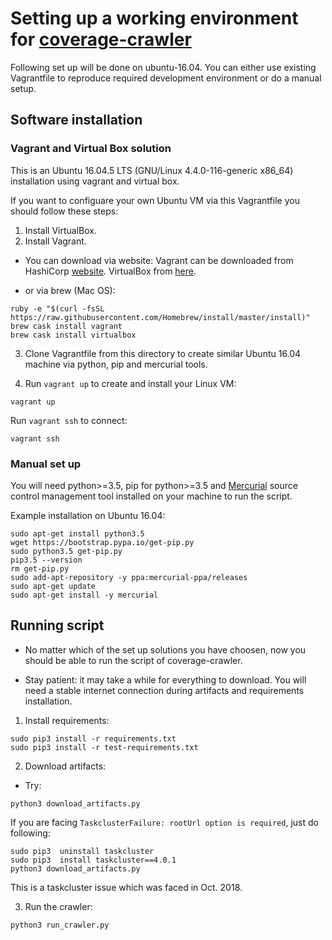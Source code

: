 # Setting up a working environment for [coverage-crawler](https://github.com/mozilla/coverage-crawler)

Following set up will be done on ubuntu-16.04. You can either use existing Vagrantfile to reproduce required development environment or do a manual setup.

## Software installation

### Vagrant and Virtual Box solution

This is an Ubuntu 16.04.5 LTS (GNU/Linux 4.4.0-116-generic x86_64) installation using vagrant and virtual box.

If you want to configuare your own Ubuntu VM via this Vagrantfile you should follow these steps:

1. Install VirtualBox.
2. Install Vagrant.

- You can download via website:
Vagrant can be downloaded from HashiCorp [website](https://www.vagrantup.com/).
VirtualBox from [here](https://www.virtualbox.org/).


- or via brew (Mac OS):
```
ruby -e "$(curl -fsSL https://raw.githubusercontent.com/Homebrew/install/master/install)"
brew cask install vagrant
brew cask install virtualbox
```

3. Clone Vagrantfile from this directory to create similar Ubuntu 16.04 machine via python, pip and mercurial tools.

4. Run `vagrant up` to create and install your Linux VM:

```
vagrant up
```

Run `vagrant ssh` to connect:
```
vagrant ssh
```


### Manual set up

You will need python>=3.5, pip for python>=3.5 and [Mercurial](https://www.mercurial-scm.org/) source control management tool installed on your machine to run the script.

Example installation on Ubuntu 16.04:

```
sudo apt-get install python3.5
wget https://bootstrap.pypa.io/get-pip.py
sudo python3.5 get-pip.py
pip3.5 --version
rm get-pip.py
sudo add-apt-repository -y ppa:mercurial-ppa/releases
sudo apt-get update
sudo apt-get install -y mercurial
```

## Running script

- No matter which of the set up solutions you have choosen, now you should be able to run the script of coverage-crawler. 

- Stay patient: it may take a while for everything to download. You will need a stable internet connection during artifacts and requirements installation.

1. Install requirements:
```
sudo pip3 install -r requirements.txt
sudo pip3 install -r test-requirements.txt
```

2. Download artifacts:
- Try:
```
python3 download_artifacts.py
```

If you are facing `TaskclusterFailure: rootUrl option is required`, just do following:
```
sudo pip3  uninstall taskcluster
sudo pip3  install taskcluster==4.0.1
python3 download_artifacts.py
```
This is a taskcluster issue which was faced in Oct. 2018. 

3. Run the crawler:
```
python3 run_crawler.py
```
